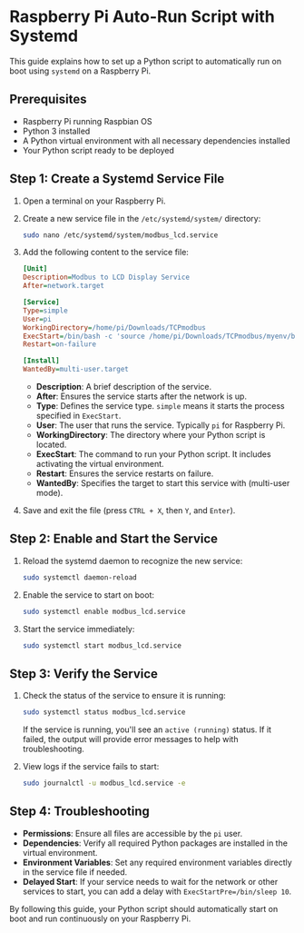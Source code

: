 
# Raspberry Pi Auto-Run Script with Systemd

This guide explains how to set up a Python script to automatically run on boot using `systemd` on a Raspberry Pi.

## Prerequisites

- Raspberry Pi running Raspbian OS
- Python 3 installed
- A Python virtual environment with all necessary dependencies installed
- Your Python script ready to be deployed

## Step 1: Create a Systemd Service File

1. Open a terminal on your Raspberry Pi.

2. Create a new service file in the `/etc/systemd/system/` directory:

   ```bash
   sudo nano /etc/systemd/system/modbus_lcd.service
   ```

3. Add the following content to the service file:

   ```ini
   [Unit]
   Description=Modbus to LCD Display Service
   After=network.target

   [Service]
   Type=simple
   User=pi
   WorkingDirectory=/home/pi/Downloads/TCPmodbus
   ExecStart=/bin/bash -c 'source /home/pi/Downloads/TCPmodbus/myenv/bin/activate && python3 /home/pi/Downloads/TCPmodbus/TCP_lcd_MultiReg_works.py'
   Restart=on-failure

   [Install]
   WantedBy=multi-user.target
   ```

   - **Description**: A brief description of the service.
   - **After**: Ensures the service starts after the network is up.
   - **Type**: Defines the service type. `simple` means it starts the process specified in `ExecStart`.
   - **User**: The user that runs the service. Typically `pi` for Raspberry Pi.
   - **WorkingDirectory**: The directory where your Python script is located.
   - **ExecStart**: The command to run your Python script. It includes activating the virtual environment.
   - **Restart**: Ensures the service restarts on failure.
   - **WantedBy**: Specifies the target to start this service with (multi-user mode).

4. Save and exit the file (press `CTRL + X`, then `Y`, and `Enter`).

## Step 2: Enable and Start the Service

1. Reload the systemd daemon to recognize the new service:

   ```bash
   sudo systemctl daemon-reload
   ```

2. Enable the service to start on boot:

   ```bash
   sudo systemctl enable modbus_lcd.service
   ```

3. Start the service immediately:

   ```bash
   sudo systemctl start modbus_lcd.service
   ```

## Step 3: Verify the Service

1. Check the status of the service to ensure it is running:

   ```bash
   sudo systemctl status modbus_lcd.service
   ```

   If the service is running, you'll see an `active (running)` status. If it failed, the output will provide error messages to help with troubleshooting.

2. View logs if the service fails to start:

   ```bash
   sudo journalctl -u modbus_lcd.service -e
   ```

## Step 4: Troubleshooting

- **Permissions**: Ensure all files are accessible by the `pi` user.
- **Dependencies**: Verify all required Python packages are installed in the virtual environment.
- **Environment Variables**: Set any required environment variables directly in the service file if needed.
- **Delayed Start**: If your service needs to wait for the network or other services to start, you can add a delay with `ExecStartPre=/bin/sleep 10`.

By following this guide, your Python script should automatically start on boot and run continuously on your Raspberry Pi.
